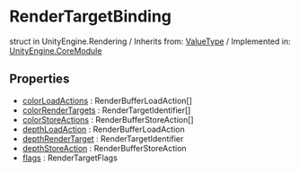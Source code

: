 # RenderTargetBinding
struct in UnityEngine.Rendering
 / Inherits from: <a href="https://docs.unity3d.com/6000.0/Documentation/ScriptReference/ValueType.html">ValueType</a> / Implemented in: <a href="https://docs.unity3d.com/6000.0/Documentation/ScriptReference/UnityEngine.CoreModule.html">UnityEngine.CoreModule</a>
## Properties
- <a href="https://docs.unity3d.com/6000.0/Documentation/ScriptReference/RenderTargetBinding-colorLoadActions.html">colorLoadActions</a> : RenderBufferLoadAction[]
- <a href="https://docs.unity3d.com/6000.0/Documentation/ScriptReference/RenderTargetBinding-colorRenderTargets.html">colorRenderTargets</a> : RenderTargetIdentifier[]
- <a href="https://docs.unity3d.com/6000.0/Documentation/ScriptReference/RenderTargetBinding-colorStoreActions.html">colorStoreActions</a> : RenderBufferStoreAction[]
- <a href="https://docs.unity3d.com/6000.0/Documentation/ScriptReference/RenderTargetBinding-depthLoadAction.html">depthLoadAction</a> : RenderBufferLoadAction
- <a href="https://docs.unity3d.com/6000.0/Documentation/ScriptReference/RenderTargetBinding-depthRenderTarget.html">depthRenderTarget</a> : RenderTargetIdentifier
- <a href="https://docs.unity3d.com/6000.0/Documentation/ScriptReference/RenderTargetBinding-depthStoreAction.html">depthStoreAction</a> : RenderBufferStoreAction
- <a href="https://docs.unity3d.com/6000.0/Documentation/ScriptReference/RenderTargetBinding-flags.html">flags</a> : RenderTargetFlags
